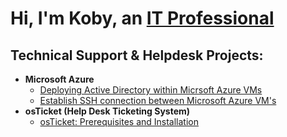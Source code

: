 <h1>Hi, I'm Koby, an <a href="www.linkedin.com/in/koby-noble-aa1917140">IT Professional</a>

<h2> Technical Support & Helpdesk Projects:</h2>

- <b>Microsoft Azure</b>
  - [Deploying Active Directory within Micrsoft Azure VMs](https://github.com/koby-nob/Deploying-Active-Directory)
  - [Establish SSH connection between Microsoft Azure VM's](https://github.com/koby-nob/osTicket-Post-Install)
- <b>osTicket (Help Desk Ticketing System)</b>
  - [osTicket: Prerequisites and Installation](https://github.com/koby-nob/osTicket-Pre-Install)
  
